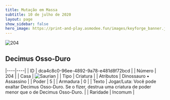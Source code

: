 ```yaml
---
title: Mutação em Massa
subtitle: 10 de julho de 2020
layout: page
show_sidebar: false
hero_image: https://print-and-play.asmodee.fun/images/keyforge_banner.jpg
---
```


![204](https://cdn.keyforgegame.com/media/card_front/pt/479_204_99C6R8FF22C2_pt.png)

## Decimus Osso-Duro

|----|----|
| ID | dca4c8c0-96ee-4892-9a78-e481d8f72bcd |
| Número | 204 |
| Casa | ![Saurian](https://archonarcana.com/images/thumb/9/9e/Saurian_P.png/22px-Saurian_P.png "Sauro") |
| Tipo | Criatura |
| Atributos | Dinossauro • Assassino |
| Poder | 5 |
| Armadura | 0 |
| Texto | Jogar/Luta: Você pode exaltar Decimus Osso-Duro. Se o fizer, destrua uma criatura de poder menor que o de Decimus Osso-Duro. |
| Raridade | Incomum |
